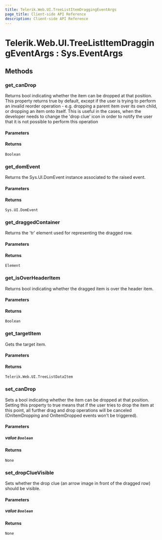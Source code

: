 ```yaml
---
title: Telerik.Web.UI.TreeListItemDraggingEventArgs
page_title: Client-side API Reference
description: Client-side API Reference
---
```


# Telerik.Web.UI.TreeListItemDraggingEventArgs : Sys.EventArgs

## Methods

### get_canDrop

Returns  bool indicating whether the item can be dropped at that position. This property returns true by default, except if the user is trying to perform an invalid reorder operation - e.g. dropping a parent item over its own child, or dropping an item onto itself. This is useful in the cases, when the developer needs to change the 'drop clue' icon in order to notify the user that it is not possible to perform this operation

#### Parameters

#### Returns

`Boolean`

### get_domEvent

Returns the Sys.UI.DomEvent instance associated to the raised event.

#### Parameters

#### Returns

`Sys.UI.DomEvent`

### get_draggedContainer

Returns the 'tr' element used for representing the dragged row.

#### Parameters

#### Returns

`Element`

### get_isOverHeaderItem

Returns bool indicating whether the dragged item is over the header item.

#### Parameters

#### Returns

`Boolean`

### get_targetItem

Gets the target item.

#### Parameters

#### Returns

`Telerik.Web.UI.TreeListDataItem`

### set_canDrop

Sets a bool indicating whether the item can be dropped at that position. Setting this property to true means that if the user tries to drop the item at this point, all further drag and drop operations will be canceled (OnItemDropping and OnItemDropped events won't be triggered).

#### Parameters

##### value `Boolean`

#### Returns

`None`

### set_dropClueVisible

Sets whether the drop clue (an arrow image in front of the dragged row) should be visible.

#### Parameters

##### value `Boolean`

#### Returns

`None`



